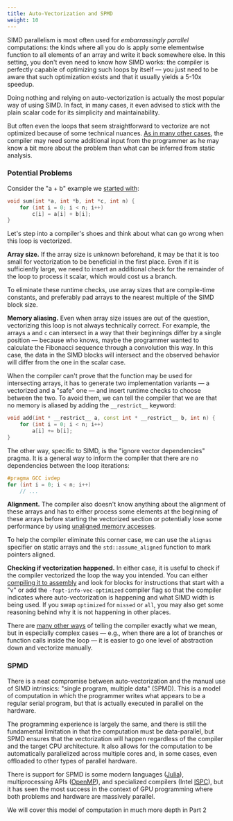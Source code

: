 ```yaml
---
title: Auto-Vectorization and SPMD
weight: 10
---
```


SIMD parallelism is most often used for *embarrassingly parallel* computations: the kinds where all you do is apply some elementwise function to all elements of an array and write it back somewhere else. In this setting, you don't even need to know how SIMD works: the compiler is perfectly capable of optimizing such loops by itself — you just need to be aware that such optimization exists and that it usually yields a 5-10x speedup.

Doing nothing and relying on auto-vectorization is actually the most popular way of using SIMD. In fact, in many cases, it even advised to stick with the plain scalar code for its simplicity and maintainability.

But often even the loops that seem straightforward to vectorize are not optimized because of some technical nuances. [As in many other cases](/hpc/compilation/contracts), the compiler may need some additional input from the programmer as he may know a bit more about the problem than what can be inferred from static analysis.

### Potential Problems

Consider the "a + b" example we [started with](../intrinsics/#simd-intrinsics):

```c++
void sum(int *a, int *b, int *c, int n) {
    for (int i = 0; i < n; i++)
        c[i] = a[i] + b[i];
}
```

Let's step into a compiler's shoes and think about what can go wrong when this loop is vectorized.

**Array size.** If the array size is unknown beforehand, it may be that it is too small for vectorization to be beneficial in the first place. Even if it is sufficiently large, we need to insert an additional check for the remainder of the loop to process it scalar, which would cost us a branch.

To eliminate these runtime checks, use array sizes that are compile-time constants, and preferably pad arrays to the nearest multiple of the SIMD block size.

**Memory aliasing.** Even when array size issues are out of the question, vectorizing this loop is not always technically correct. For example, the arrays `a` and `c` can intersect in a way that their beginnings differ by a single position — because who knows, maybe the programmer wanted to calculate the Fibonacci sequence through a convolution this way. In this case, the data in the SIMD blocks will intersect and the observed behavior will differ from the one in the scalar case.

When the compiler can't prove that the function may be used for intersecting arrays, it has to generate two implementation variants — a vectorized and a "safe" one — and insert runtime checks to choose between the two. To avoid them, we can tell the compiler that we are that no memory is aliased by adding the `__restrict__` keyword:

```cpp
void add(int * __restrict__ a, const int * __restrict__ b, int n) {
    for (int i = 0; i < n; i++)
        a[i] += b[i];
}
```

The other way, specific to SIMD, is the "ignore vector dependencies" pragma. It is a general way to inform the compiler that there are no dependencies between the loop iterations:

```c++
#pragma GCC ivdep
for (int i = 0; i < n; i++)
    // ...
```

**Alignment.** The compiler also doesn't know anything about the alignment of these arrays and has to either process some elements at the beginning of these arrays before starting the vectorized section or potentially lose some performance by using [unaligned memory accesses](../moving).

To help the compiler eliminate this corner case, we can use the `alignas` specifier on static arrays and the `std::assume_aligned` function to mark pointers aligned.

**Checking if vectorization happened.** In either case, it is useful to check if the compiler vectorized the loop the way you intended. You can either [compiling it to assembly](/hpc/compilation/stages) and look for blocks for instructions that start with a "v" or add the `-fopt-info-vec-optimized` compiler flag so that the compiler indicates where auto-vectorization is happening and what SIMD width is being used. If you swap `optimized` for `missed` or `all`, you may also get some reasoning behind why it is not happening in other places.

There are [many other ways](https://software.intel.com/sites/default/files/m/4/8/8/2/a/31848-CompilerAutovectorizationGuide.pdf) of telling the compiler exactly what we mean, but in especially complex cases — e.g., when there are a lot of branches or function calls inside the loop — it is easier to go one level of abstraction down and vectorize manually.

### SPMD

There is a neat compromise between auto-vectorization and the manual use of SIMD intrinsics: "single program, multiple data" (SPMD). This is a model of computation in which the programmer writes what appears to be a regular serial program, but that is actually executed in parallel on the hardware.  

The programming experience is largely the same, and there is still the fundamental limitation in that the computation must be data-parallel, but SPMD ensures that the vectorization will happen regardless of the compiler and the target CPU architecture. It also allows for the computation to be automatically parallelized across multiple cores and, in some cases, even offloaded to other types of parallel hardware.

There is support for SPMD is some modern languages ([Julia](https://docs.julialang.org/en/v1/base/base/#Base.SimdLoop.@simd)), multiprocessing APIs ([OpenMP](https://www.openmp.org/spec-html/5.0/openmpsu42.html)), and specialized compilers (Intel [ISPC](https://ispc.github.io/)), but it has seen the most success in the context of GPU programming where both problems and hardware are massively parallel.

We will cover this model of computation in much more depth in Part 2

<!-- This approach is especially popular with [game developers](https://twitter.com/pbrubaker/status/1537041398037303296) because they need to support many platforms and have reliable performance, and also because it resembles the way graphics programming is done. -->
